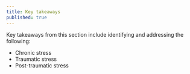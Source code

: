 ```yaml
---
title: Key takeaways
published: true
---
```

Key takeaways from this section include identifying and addressing the following:
- Chronic stress
- Traumatic stress
- Post-traumatic stress

